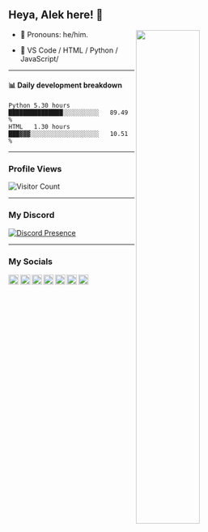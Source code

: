 ## Heya, Alek here! :wave:

<img align="right" width="50%" src="https://github.com/Alektherblxdev/Github-Stats/blob/master/generated/overview.svg">

-   :man: Pronouns: he/him.

-   :pencil: VS Code / HTML / Python / JavaScript/

---


#### :bar_chart: Daily development breakdown

<!--START_SECTION:waka-->
```text
Python 5.30 hours      ███████████████░░░░░░░░░░   89.49 % 
HTML   1.30 hours      ███▓▓▓░░░░░░░░░░░░░░░░░░░   10.51 % 
```
<!--END_SECTION:waka-->
---

### Profile Views

![Visitor Count](https://profile-counter.glitch.me/alektherblxdev/count.svg)

---

### My Discord 

[![Discord Presence](https://lanyard-profile-readme.vercel.app/api/1097955540291817605
                            )](https://discord.com/users/1097955540291817605)


---
### My Socials
<a href="https://discord.com/users/778778741886418965">
  <img align="left" alt="Discord" width="20px" src="https://simpleicons.org/icons/discord.svg" />
</a>
<a href="https://www.youtube.com/@alekisok">
  <img align="left" alt="Youtube" width="20px" src="https://simpleicons.org/icons/youtube.svg" />
</a>
<a href="https://www.roblox.com/users/2294290965/profile">
  <img align="left" alt="Roblox" width="20px" src="https://simpleicons.org/icons/roblox.svg" />
</a>
<a href="https://open.spotify.com/user/zcuqlk2f95e0fhxozipv7i0gh">
  <img align="left" alt="Spotify" width="20px" src="https://simpleicons.org/icons/spotify.svg" />
</a>
<a href="https://twitter.com/alekisok">
  <img align="left" alt="x" width="20px" src="https://simpleicons.org/icons/twitter.svg" />
  </a>
<a href="https://replit.com/@aleksgroupfinder">
  <img align="left" alt="Replit" width="20px" src="https://simpleicons.org/icons/replit.svg" />
<a href="https://instagram.com/alekisok">
  <img align="left" alt = "Instagram" width="20px" src="https://simpleicons.org/icons/instagram.svg" />
